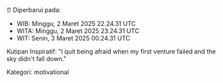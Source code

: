 ⏰ Diperbarui pada:
- WIB: Minggu, 2 Maret 2025 22.24.31 UTC
- WITA: Minggu, 2 Maret 2025 23.24.31 UTC
- WIT: Senin, 3 Maret 2025 00.24.31 UTC

Kutipan Inspiratif:
"I quit being afraid when my first venture failed and the sky didn't fall down."


Kategori: motivational

